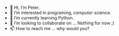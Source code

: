 - 👋 Hi, I’m Peter.
- 👀 I’m interested in programing, computer science.
- 🌱 I’m currently learning Python.
- 💞️ I’m looking to collaborate on ... Nothing for now ;)
- 📫 How to reach me ... why would you?

<!---
pogorek/pogorek is a ✨ special ✨ repository because its `README.md` (this file) appears on your GitHub profile.
You can click the Preview link to take a look at your changes.
--->
